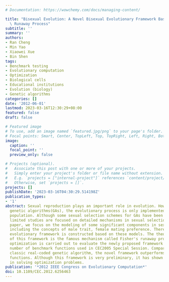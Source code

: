 ```yaml
---
# Documentation: https://wowchemy.com/docs/managing-content/

title: "Bisexual Evolution: A Novel Bisexual Evolutionary Framework Based on the Fisher's\
  \ Runaway Process"
subtitle: ''
summary: ''
authors:
- Ran Cheng
- Min Yao
- Xiaowei Xue
- Bin Shen
tags:
- Benchmark testing
- Evolutionary computation
- Optimization
- Biological cells
- Educational institutions
- Evolution (biology)
- Genetic algorithms
categories: []
date: '2012-06-01'
lastmod: 2023-03-16T12:30:29+08:00
featured: false
draft: false

# Featured image
# To use, add an image named `featured.jpg/png` to your page's folder.
# Focal points: Smart, Center, TopLeft, Top, TopRight, Left, Right, BottomLeft, Bottom, BottomRight.
image:
  caption: ''
  focal_point: ''
  preview_only: false

# Projects (optional).
#   Associate this post with one or more of your projects.
#   Simply enter your project's folder or file name without extension.
#   E.g. `projects = ["internal-project"]` references `content/project/deep-learning/index.md`.
#   Otherwise, set `projects = []`.
projects: []
publishDate: '2023-03-16T04:30:29.514198Z'
publication_types:
- '1'
abstract: Sexual reproduction plays an important role in evolution. However, in classic
  genetic algorithms(GAs), the evolutionary process is only implemented on an unisexual
  population. Although some sexual selection schemes for GAs have been proposed, only
  limited studies are focused on detailed mechanisms in sexual selection. In this
  paper, we focus on the modeling of some significant components in sexual selection,
  including the concepts of male trait, female mating preference. Thereafter, a novel
  evolutionary framework is constructed based on these models. The theoretical principle
  of this framework is the famous mechanism called Fisher's runaway process. Numeric
  optimization is carried out to evaluate the newly proposed framework on a large
  number of benchmark functions used in CEC2005 Special Session. Comparing with a
  classic real-coded genetic algorithm, the novel framework outperforms it on most
  functions. Although this framework is very preliminary, it has shown good potential
  in solving optimization problems.
publication: '*2012 IEEE Congress on Evolutionary Computation*'
doi: 10.1109/CEC.2012.6256463
---
```

